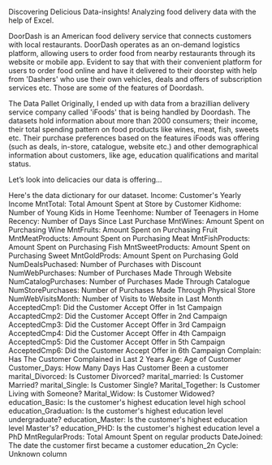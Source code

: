 Discovering Delicious Data-insights!
Analyzing food delivery data with the help of Excel.

DoorDash is an American food delivery service that connects customers with local restaurants. DoorDash operates as an on-demand logistics platform, allowing users to order food from nearby restaurants through its website or mobile app. Evident to say that with their convenient platform for users to order food online and have it delivered to their doorstep with help from 'Dashers' who use their own vehicles, deals and offers of subscription services etc. Those are some of the features of Doordash.

The Data Pallet
Originally, I ended up with data from a brazillian delivery service company called 'iFoods' that is being handled by Doordash. The datasets hold information about more than 2000 consumers; their income, their total spending pattern on food products like wines, meat, fish, sweets etc. Their purchase preferences based on the features iFoods was offering (such as deals, in-store, catalogue, website etc.) and other demographical information about customers, like age, education qualifications and marital status.

Let’s look into delicacies our data is offering…

Here's the data dictionary for our dataset. 
Income: Customer's Yearly Income
MntTotal: Total Amount Spent at Store by Customer
Kidhome: Number of Young Kids in Home
Teenhome: Number of Teenagers in Home
Recency: Number of Days Since Last Purchase
MntWines: Amount Spent on Purchasing Wine
MntFruits: Amount Spent on Purchasing Fruit
MntMeatProducts: Amount Spent on Purchasing Meat
MntFishProducts: Amount Spent on Purchasing Fish
MntSweetProducts: Amount Spent on Purchasing Sweet
MntGoldProds: Amount Spent on Purchasing Gold
NumDealsPuchased: Number of Purchases with Discount
NumWebPurchases: Number of Purchases Made Through Website
NumCatalogPurchases:  Number of Purchases Made Through Catalogue 
NumStorePurchases:  Number of Purchases Made Through Physical Store
NumWebVisitsMonth: Number of Visits to Website in Last Month
AcceptedCmp1: Did the Customer Accept Offer in 1st Campaign
AccaptedCmp2: Did the Customer Accept Offer in 2nd Campaign
AcceptedCmp3: Did the Customer Accept Offer in 3rd Campaign
AcceptedCmp4: Did the Customer Accept Offer in 4th Campaign
AcceptedCmp5: Did the Customer Accept Offer in 5th Campaign
AcceptedCmp6: Did the Customer Accept Offer in 6th Campaign
Complain: Has The Customer Complained in Last 2 Years
Age: Age of Customer
Customer_Days: How Many Days Has Customer Been a customer
marital_Divorced: Is Customer Divorced?
marital_married: Is Customer Married?
marital_Single: Is Customer Single?
Marital_Together: Is Customer Living with Someone?
Marital_Widow: Is Customer Widowed?
education_Basic: Is the customer's highest education level high school
education_Graduation: Is the customer's highest education level undergraduate?
education_Master: Is the customer's highest education level Master's?
education_PHD: Is the customer's highest education level a PhD
MntRegularProds: Total Amount Spent on regular products
DateJoined: The date the customer first became a customer
education_2n Cycle: Unknown column
